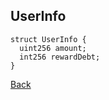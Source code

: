 ## UserInfo

```solidity
struct UserInfo {
  uint256 amount;
  int256 rewardDebt;
}
```

[Back](/index)